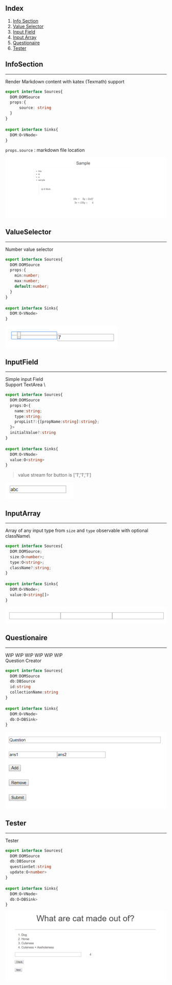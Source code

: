 ## Index
 1. [Info Section](#infosection)
 2. [Value Selector](#valueselector)
 3. [Input Field](#inputfield)
 4. [Input Array](#inputarray)
 5. [Questionaire](#questionaire)
 6. [Tester](#tester)

## InfoSection
--------------
Render Markdown content with katex (Texmath) support

```typescript
export interface Sources{
  DOM:DOMSource
  props:{
      source: string
  }
}

export interface Sinks{
  DOM:O<VNode>
}
```

`props.source` : markdown file location

![InfoSection](./docs/infosection.png)

## ValueSelector
----------------
Number value selector

```typescript
export interface Sources{
  DOM:DOMSource
  props:{
    min:number;
    max:number;
    default:number;
  }
}

export interface Sinks{
  DOM:O<VNode>
}
```

![ValueSelector](./docs/valueselector.png)

## InputField
-------------
Simple input Field\
Support TextArea \

```typescript
export interface Sources{
  DOM:DOMSource
  props:O<{
    name:string;
    type:string;
    propList?:{[propName:string]:string};
  }>
  initialValue?:string
}

export interface Sinks{
  DOM:O<VNode>
  value:O<string>
}
```
> value stream for button is ['1','1','1']

![InputField](./docs/input.png)

## InputArray
-------------
Array of any input type from `size` and `type` observable with optional className\

```typescript
export interface Sources{
  DOM:DOMSource;
  size:O<number>;
  type:O<string>;
  className?:string;
}

export interface Sinks{
  DOM:O<VNode>;
  value:O<string[]>
}
```

![InputArray](./docs/inputarray.png)

## Questionaire
---------------
WIP WIP WIP WIP WIP WIP \
Question Creator

```typescript
export interface Sources{
  DOM:DOMSource
  db:DBSource
  id:string
  collectionName:string
}

export interface Sinks{
  DOM:O<VNode>
  db:O<DBSink>
}
```

![Questionaire](./docs/questionaire.png)

## Tester
---------------
Tester

```typescript
export interface Sources{
  DOM:DOMSource
  db:DBSource
  questionSet:string
  update:O<number>
}

export interface Sinks{
  DOM:O<VNode>
  db:O<DBSink>
}
```

![Questionaire](./docs/tester.png)